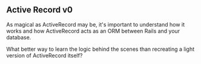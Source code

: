## Active Record v0

As magical as ActiveRecord may be, it's important to understand how it works and
how ActiveRecord acts as an ORM between Rails and your database.

What better way to learn the logic behind the scenes than recreating a light version of ActiveRecord itself? 

